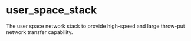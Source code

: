 # user_space_stack
The user space network stack to provide high-speed and large throw-put network transfer capability. 
